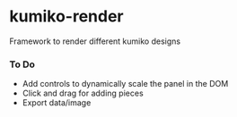 # kumiko-render
Framework to render different kumiko designs

### To Do
- Add controls to dynamically scale the panel in the DOM
- Click and drag for adding pieces
- Export data/image
